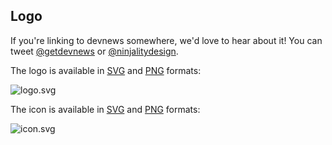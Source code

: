 ## Logo

If you're linking to devnews somewhere, we'd love to hear about it! You can tweet [@getdevnews](https://twitter.com/getdevnews) or [@ninjalitydesign](https://twitter.com/ninjality.com).

The logo is available in [SVG](https://devne.ws/logo.svg) and [PNG](https://devne.ws/logo.png) formats:

![logo.svg](https://devne.ws/logo.svg)

The icon is available in [SVG](https://devne.ws/icon.svg) and [PNG](https://devne.ws/icon.png) formats:

![icon.svg](https://devne.ws/icon.svg)
